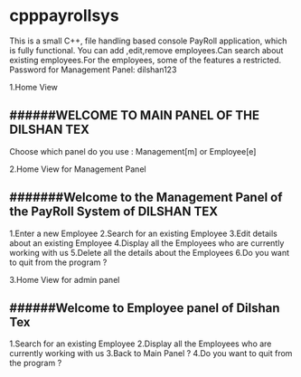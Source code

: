 # cpppayrollsys
This is a small C++, file handling based console PayRoll application, which is fully functional.
You can add ,edit,remove employees.Can search about existing employees.For the employees, some of the features a restricted.
Password for Management Panel: dilshan123

1.Home View

######WELCOME TO MAIN PANEL OF THE DILSHAN TEX
--------------------------------------------------------------
Choose which panel do you use : Management[m] or Employee[e]


2.Home View for Management Panel

#######Welcome to the Management Panel of the PayRoll System of DILSHAN TEX
--------------------------------------------------------------

1.Enter a new Employee
2.Search for an existing Employee
3.Edit details about an existing Employee
4.Display all the Employees who are currently working with us
5.Delete all the details about the Employees
6.Do you want to quit from the program ?



3.Home View for admin panel


######Welcome to Employee panel of Dilshan Tex
--------------------------------------------------------------

1.Search for an existing Employee
2.Display all the Employees who are currently working with us
3.Back to Main Panel ?
4.Do you want to quit from the program ?




